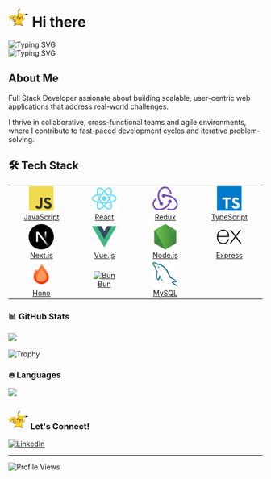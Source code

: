 <h1 align="left">
<img src="https://raw.githubusercontent.com/marisiromanillos/marisiromanillos/5c5dea9dd22ef7eff04c7559cf2ac05b854b7555/12.svg" width="40" height="40"> Hi there
</h1>

<div align="left">
  <picture>
    <source media="(prefers-color-scheme: dark)" srcset="https://readme-typing-svg.herokuapp.com?font=Fira+Code&weight=600&size=24&duration=4000&pause=1000&color=FFFFFF&background=FF000000&center=false&vCenter=true&random=false&width=435&lines=Full+Stack+Developer+%F0%9F%92%BB;Open+to+Work+%F0%9F%92%BC;Let's+collaborate!+%F0%9F%A4%9D;Building+the+future+%F0%9F%8C%9F" />
    <source media="(prefers-color-scheme: light)" srcset="https://readme-typing-svg.herokuapp.com?font=Fira+Code&weight=600&size=24&duration=4000&pause=1000&color=000000&background=FF000000&center=false&vCenter=true&random=false&width=435&lines=Full+Stack+Developer+%F0%9F%92%BB;Open+to+Work+%F0%9F%92%BC;Let's+collaborate!+%F0%9F%A4%9D;Building+the+future+%F0%9F%8C%9F" />
    <img src="https://readme-typing-svg.herokuapp.com?font=Fira+Code&weight=600&size=24&duration=4000&pause=1000&color=2D9596&background=FF000000&center=false&vCenter=true&random=false&width=435&lines=Full+Stack+Developer+%F0%9F%92%BB;Open+to+Work+%F0%9F%92%BC;Let's+collaborate!+%F0%9F%A4%9D;Building+the+future+%F0%9F%8C%9F" alt="Typing SVG" />
  </picture>
</div>

<picture>
    <source media="(prefers-color-scheme: dark)" srcset="https://readme-typing-svg.herokuapp.com?font=JetBrains+Mono&weight=600&size=24&duration=3000&pause=1000&color=FFFFFF&background=FF000000&center=false&vCenter=true&width=435&lines=%3E+git+init+career;%3E+git+add+.%2Fskills%2F*;%3E+git+commit+-m+%27let's+code%27;%3E+git+push+origin+main" />
    <source media="(prefers-color-scheme: light)" srcset="https://readme-typing-svg.herokuapp.com?font=JetBrains+Mono&weight=600&size=24&duration=3000&pause=1000&color=000000&background=FF000000&center=false&vCenter=true&width=435&lines=%3E+git+init+career;%3E+git+add+.%2Fskills%2F*;%3E+git+commit+-m+%27let's+code%27;%3E+git+push+origin+main" />
    <img src="https://readme-typing-svg.herokuapp.com?font=JetBrains+Mono&weight=600&size=24&duration=3000&pause=1000&color=2D9596&background=FF000000&center=false&vCenter=true&width=435&lines=%3E+git+init+career;%3E+git+add+.%2Fskills%2F*;%3E+git+commit+-m+%27let's+code%27;%3E+git+push+origin+main" alt="Typing SVG" />
</picture>

## About Me 

Full Stack Developer assionate about building scalable, user-centric web applications that address real-world challenges. 

I thrive in collaborative, cross-functional teams and agile environments, where I contribute to fast-paced development cycles and iterative problem-solving.

## 🛠️ Tech Stack

<div align="left">

<table>
  <tr>
    <td align="center" width="150">
      <a href="https://developer.mozilla.org/en-US/docs/Web/JavaScript">
        <img src="https://raw.githubusercontent.com/devicons/devicon/master/icons/javascript/javascript-original.svg" width="50" height="50" alt="JavaScript" />
        <br>JavaScript
      </a>
    </td>
    <td align="center" width="150">
      <a href="https://reactjs.org/">
        <img src="https://raw.githubusercontent.com/devicons/devicon/master/icons/react/react-original.svg" width="50" height="50" alt="React" />
        <br>React
      </a>
    </td>
    <td align="center" width="150">
      <a href="https://redux.js.org">
        <img src="https://raw.githubusercontent.com/devicons/devicon/master/icons/redux/redux-original.svg" width="50" height="50" alt="Redux" />
        <br>Redux
      </a>
    </td>
    <td align="center" width="150">
      <a href="https://www.typescriptlang.org/">
        <img src="https://raw.githubusercontent.com/devicons/devicon/master/icons/typescript/typescript-original.svg" width="50" height="50" alt="TypeScript" />
        <br>TypeScript
      </a>
    </td>
  </tr>
  <tr>
    <td align="center" width="150">
      <a href="https://nextjs.org/">
        <img src="https://raw.githubusercontent.com/devicons/devicon/master/icons/nextjs/nextjs-original.svg" width="50" height="50" alt="Next.js" />
        <br>Next.js
      </a>
    </td>
    <td align="center" width="150">
      <a href="https://vuejs.org/">
        <img src="https://raw.githubusercontent.com/devicons/devicon/master/icons/vuejs/vuejs-original.svg" width="50" height="50" alt="Vue.js" />
        <br>Vue.js
      </a>
    </td>
    <td align="center" width="150">
      <a href="https://nodejs.org">
        <img src="https://raw.githubusercontent.com/devicons/devicon/master/icons/nodejs/nodejs-original.svg" width="50" height="50" alt="Node.js" />
        <br>Node.js
      </a>
    </td>
    <td align="center" width="150">
      <a href="https://expressjs.com">
        <img src="https://raw.githubusercontent.com/devicons/devicon/master/icons/express/express-original.svg" width="50" height="50" alt="Express" />
        <br>Express
      </a>
    </td>
  </tr>
  <tr>
    <td align="center" width="150">
      <a href="https://hono.dev">
        <img src="https://raw.githubusercontent.com/honojs/hono/main/docs/images/hono-logo.png" width="50" height="50" alt="Hono" />
        <br>Hono
      </a>
    </td>
    <td align="center" width="150">
      <a href="https://bun.sh">
        <img src="https://user-images.githubusercontent.com/709451/182802334-d9c42afe-f35d-4a7b-86ea-9985f73f20c3.png" width="50" height="50" alt="Bun" />
        <br>Bun
      </a>
    </td>
    <td align="center" width="150">
      <a href="https://www.mysql.com/">
        <img src="https://raw.githubusercontent.com/devicons/devicon/master/icons/mysql/mysql-original.svg" width="50" height="50" alt="MySQL" />
        <br>MySQL
      </a>
    </td>
  </tr>
</table>

</div>

### 📊 GitHub Stats

<!-- Contributions by timeframe -->
<p align="left">
  
  <img width="48%" src="https://github-readme-streak-stats.herokuapp.com/?user=marisiromanillos&theme=tokyonight&include_all_commits=true&count_private=true" />
</p>

![Trophy](https://github-profile-trophy.vercel.app/?username=marisiromanillos&theme=tokyonight&no-frame=true&column=3&margin-w=15&margin-h=15&rank=SECRET,SSS,SS,S,AAA,AA,A,B,C&title=Commits,PullRequest,Repositories)

### 🔥 Languages

<p align="left">
  <img width="48%" src="https://github-readme-stats.vercel.app/api/top-langs/?username=marisiromanillos&layout=compact&theme=tokyonight&count_private=true" />
</p>


<h3 align="left">
<img src="https://raw.githubusercontent.com/marisiromanillos/marisiromanillos/5c5dea9dd22ef7eff04c7559cf2ac05b854b7555/12.svg" width="40" height="40"> Let's Connect!
</h3>

<div align="left">
  
[![LinkedIn](https://img.shields.io/badge/LinkedIn-0077B5?style=for-the-badge&logo=linkedin&logoColor=white)](https://www.linkedin.com/in/marisi-romanillos/)


</div>

---
<div align="left">
<img src="https://komarev.com/ghpvc/?username=marisiromanillos&color=blueviolet" alt="Profile Views" />
</div>
